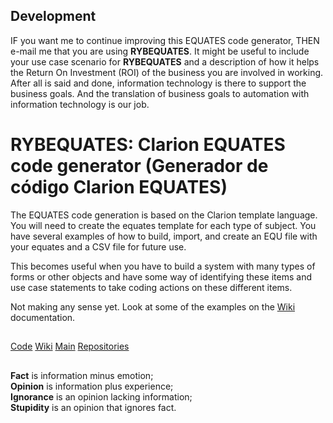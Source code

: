 ## Development
IF you want me to continue improving this EQUATES code generator, THEN e-mail me that you are using **RYBEQUATES**. 
  It might be useful to include your use case scenario for **RYBEQUATES** and a description of how it helps the 
  Return On Investment (ROI) of the business you are involved in working. 
  After all is said and done, information technology is there to support the business goals. 
  And the translation of business goals to automation with information technology is our job.

# RYBEQUATES: Clarion EQUATES code generator (Generador de código Clarion EQUATES)

The EQUATES code generation is based on the Clarion template language. You will need to
create the equates template for each type of subject. You have several examples of how to build,
import, and create an EQU file with your equates and a CSV file for future use.

This becomes useful when you have to build a system with many types of forms or other objects and have some way of identifying 
these items and use case statements to take coding actions on these different items.

Not making any sense yet. Look at some of the examples on the [Wiki](https://github.com/RobertArtigas/RYBEQUATES/wiki) documentation.


##
###

[Code](https://github.com/RobertArtigas/RYBEQUATES) 
[Wiki](https://github.com/RobertArtigas/RYBEQUATES/wiki) 
[Main](https://github.com/RobertArtigas) 
[Repositories](https://github.com/RobertArtigas?tab=repositories)

##

**Fact** is information minus emotion;<br/>
**Opinion** is information plus experience;<br/>
**Ignorance** is an opinion lacking information;<br/> 
**Stupidity** is an opinion that ignores fact.

##

